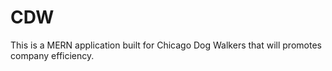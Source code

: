 # CDW
This is a MERN application built for Chicago Dog Walkers that will promotes company efficiency.
